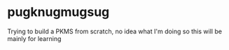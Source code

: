 # pugknugmugsug
Trying to build a PKMS from scratch, no idea what I'm doing so this will be mainly for learning
